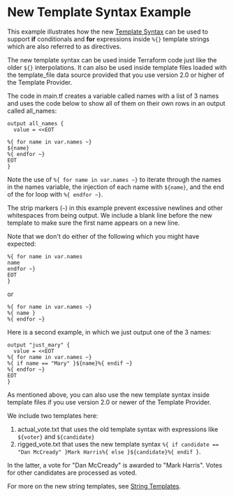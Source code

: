 # New Template Syntax Example
This example illustrates how the new [Template Syntax](https://www.hashicorp.com/blog/terraform-0-12-template-syntax) can be used to support **if** conditionals and **for** expressions inside `%{}` template strings which are also referred to as directives.

The new template syntax can be used inside Terraform code just like the older `${}` interpolations. It can also be used inside template files loaded with the template_file data source provided that you use version 2.0 or higher of the Template Provider.

The code in main.tf creates a variable called names with a list of 3 names and uses the code below to show all of them on their own rows in an output called all_names:
```
output all_names {
  value = <<EOT

%{ for name in var.names ~}
${name}
%{ endfor ~}
EOT
}
```

Note the use of `%{ for name in var.names ~}` to iterate through the names in the names variable, the injection of each name with `${name}`, and the end of the for loop with `%{ endfor ~}`.

The strip markers (`~`) in this example prevent excessive newlines and other whitespaces from being output. We include a blank line before the new template to make sure the first name appears on a new line.

Note that we don't do either of the following which you might have expected:
```
%{ for name in var.names
name
endfor ~}
EOT
}
```
or
```
%{ for name in var.names ~}
%{ name }
%{ endfor ~}
```

Here is a second example, in which we just output one of the 3 names:
```
output "just_mary" {
  value = <<EOT
%{ for name in var.names ~}
%{ if name == "Mary" }${name}%{ endif ~}
%{ endfor ~}
EOT
}
```

As mentioned above, you can also use the new template syntax inside template files if you use version 2.0 or newer of the Template Provider.

We include two templates here:
1. actual_vote.txt that uses the old template syntax with expressions like `${voter}` and `${candidate}`
1. rigged_vote.txt that uses the new template syntax `%{ if candidate == "Dan McCready" }Mark Harris%{ else }${candidate}%{ endif }`.

In the latter, a vote for "Dan McCready" is awarded to "Mark Harris". Votes for other candidates are processed as voted.

For more on the new string templates, see [String Templates](https://www.terraform.io/docs/configuration/expressions.html#string-templates).
